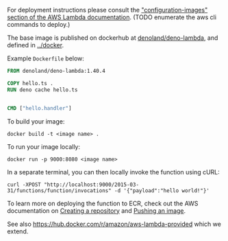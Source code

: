 For deployment instructions please consult the
["configuration-images" section of the AWS Lambda
documentation](https://docs.aws.amazon.com/lambda/latest/dg/configuration-images.html).
(TODO enumerate the aws cli commands to deploy.)

The base image is published on dockerhub at
[denoland/deno-lambda](https://hub.docker.com/r/denoland/deno-lambda), and
defined in
[../docker](https://github.com/denoland/deno-lambda/blob/master/docker/base.dockerfile).

Example `Dockerfile` below:

```Dockerfile
FROM denoland/deno-lambda:1.40.4

COPY hello.ts .
RUN deno cache hello.ts


CMD ["hello.handler"]
```

To build your image:

    docker build -t <image name> .

To run your image locally:

    docker run -p 9000:8080 <image name>

In a separate terminal, you can then locally invoke the function using cURL:

    curl -XPOST "http://localhost:9000/2015-03-31/functions/function/invocations" -d '{"payload":"hello world!"}'

To learn more on deploying the function to ECR, check out the AWS documentation
on
[Creating a repository](https://docs.aws.amazon.com/AmazonECR/latest/userguide/repository-create.html)
and
[Pushing an image](https://docs.aws.amazon.com/AmazonECR/latest/userguide/docker-push-ecr-image.html).

See also https://hub.docker.com/r/amazon/aws-lambda-provided which we extend.
